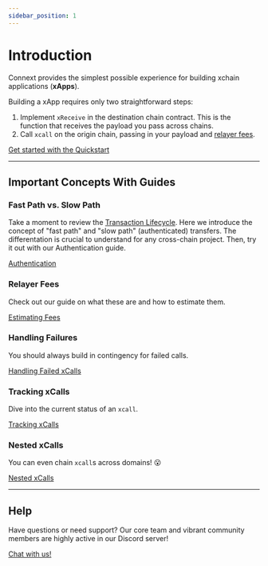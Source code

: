 ```yaml
---
sidebar_position: 1
---
```


# Introduction

Connext provides the simplest possible experience for building xchain applications (**xApps**).

Building a xApp requires only two straightforward steps:
1. Implement `xReceive` in the destination chain contract. This is the function that receives the payload you pass across chains.
2. Call `xcall` on the origin chain, passing in your payload and [relayer fees](./guides/estimating-fees).

[Get started with the Quickstart](./quickstart)

---

## Important Concepts With Guides

### Fast Path vs. Slow Path 

Take a moment to review the [Transaction Lifecycle](../core-concepts/transaction-flow). Here we introduce the concept of "fast path" and "slow path" (authenticated) transfers. The differentation is crucial to understand for any cross-chain project. Then, try it out with our Authentication guide.

[Authentication](./guides/authentication)

### Relayer Fees

Check out our guide on what these are and how to estimate them. 

[Estimating Fees](./guides/estimating-fees)

### Handling Failures

You should always build in contingency for failed calls.

[Handling Failed xCalls](./guides/handling-failures)

### Tracking xCalls

Dive into the current status of an `xcall`.

[Tracking xCalls](./guides/xcall-status)

### Nested xCalls

You can even chain `xcall`s across domains! :open_mouth:

[Nested xCalls](./guides/nested-xcalls)

---
## Help

Have questions or need support? Our core team and vibrant community members are highly active in our Discord server!

[Chat with us!](https://discord.gg/connext)
